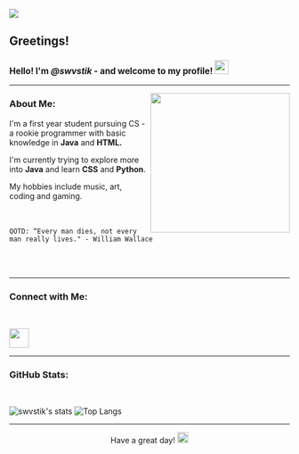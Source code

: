 ![](https://komarev.com/ghpvc/?username=swvstik&color=green)

## Greetings!

<h3 style="font-size:110%;">Hello! I'm <i>@swvstik</i> - and welcome to my profile! <img src="https://media0.giphy.com/media/26DN81TqLPIzBlksw/giphy.gif" width="25"></h3>

---
<img align='right' src="https://media3.giphy.com/media/PhE9yZiXP0tGgK3vcP/giphy.gif?cid=790b76118adacf7befb007acb642e7cfda2354c259e4f453&rid=giphy.gif&ct=s" width="250">

### About Me:

I'm a first year student pursuing CS - a rookie programmer with basic knowledge in **Java** and **HTML.**

I'm currently trying to explore more into **Java** and learn **CSS** and **Python**.

My hobbies include music, art, coding and gaming. 

</br></br>
`QOTD: “Every man dies, not every man really lives." - William Wallace`

</br></br>

---

### Connect with Me:
</br>

<p align='left'><a href="https://in.linkedin.com/in/swastik-bhattacharya-87a30b256"><img src="https://www.freeiconspng.com/uploads/images-linkedin-logo-png-14.png" width="35"></a></p>

---

### GitHub Stats:
</br>

![swvstik's stats](https://github-readme-stats.vercel.app/api?username=swvstik&show_icons=true&theme=cobalt)
![Top Langs](https://github-readme-stats.vercel.app/api/top-langs/?username=swvstik)

---

<p align='center'> Have a great day! <img src="https://media0.giphy.com/media/zJwWnX0w2L6eSdefXU/giphy.gif" width="20"> </p>
